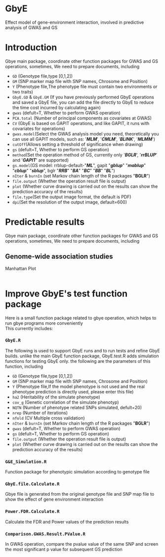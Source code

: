 # **GbyE**
Effect model of gene-environment interaction, involved in predictive analysis of GWAS and GS<br>
# **Introduction**
Gbye main package, coordinate other function packages for GWAS and GS operations, sometimes, We need to prepare documents, including <br>
   * `GD` (Genotype file,type [0,1,2])
   * `GM` (SNP marker map file with SNP names, Chrosome and Position)
   * `Y` (Phenotype file,The phenotype file must contain two environments or two traits)
   * `GbyE.GD` & `GbyE.GM` (If you have previously performed GbyE operations and saved a GbyE file, you can add the file directly to GbyE to reduce the time cost incurred by calculating again)
   * `gwas` (defult=T, Whether to perform GWAS operation)
   * `PCA.total` (Number of principal components as covariates at GWAS)
   * `CV` (GbyE is based on GAPIT operations, and like GAPIT, it runs with covariates for operations)
   * `gwas.model`(Select the GWAS analysis model you need, theoretically you can use all GAPIT models, such as: '___MLM___', '___CMLM___', '___BLINK___', '___MLMM___')
   * `cutOff`(Allows setting a threshold of significance when drawing)
   * `gs` (defult=T, Whether to perform GS operation)
   * `method`(Set the operation method of GS, currently only '___BGLR___', '___rrBLUP___' and '___GAPIT___' are supported)
   * `gs.model`(GS model: rrblup-default-"___ML___", gapit "___gblup___" "___mablup___" "___cblup___" "___sblup___", bglr "___RRB___" "___BA___" "___BC___" "___BB___" "___BL___")
   * `nIter` & `burnIn` (set Markov chain length of the R packages "**BGLR**")
   * `file.output` (Whether the operation result file is output)
   * `plot` (Whether curve drawing is carried out on the results can show the prediction accuracy of the results)
   * `file.type`(Set the output image format, the default is PDF)
   * `dpi`(Set the resolution of the output image, default=600)
# **Predictable results**
Gbye main package, coordinate other function packages for GWAS and GS operations, sometimes, We need to prepare documents, including <br>
## **Genome-wide association studies**
Manhattan Plot <br>
<br>
# **Improve GbyE's test function package**<br>
Here is a small function package related to gbye operation, which helps to run gbye programs more conveniently<br>
This currently includes:<br>
### `GbyE.R`
The following is used to support GbyE runs and to run tests and refine GbyE builds. unlike the main GbyE function package, GbyE.test.R adds simulation functions for testing GbyE only. the following are the parameters of this function, including <br>
   * `GD` (Genotype file,type [0,1,2])
   * `GM` (SNP marker map file with SNP names, Chrosome and Position)
   * `Y` (Phenotype file,If the model phenotype is not used and the real phenotype prediction is directly used, please enter this file)
   * `ha2` (Heritability of the simulate phenotype)
   * `cov_g` (Genetic correlation of the simulate phenotyp)
   * `NQTN` (Number of phenotype related SNPs simulated, defult=20)
   * `nrep` (Number of iterations)
   * `nfold` (CV Multiple cross validation)
   * `nIter` & `burnIn` (set Markov chain length of the R packages "**BGLR**")
   * `gwas` (defult=T, Whether to perform GWAS operation)
   * `gs` (defult=T, Whether to perform GS operation)
   * `file.output` (Whether the operation result file is output)
   * `plot` (Whether curve drawing is carried out on the results can show the prediction accuracy of the results)
### `G&E_Simulation.R`
Function package for phenotypic simulation according to genotype file<br>
### `GbyE.file.Calculate.R`
Gbye file is generated from the original genotype file and SNP map file to show the effect of gene environment interaction<br>
### `Power.FDR.Calculate.R`
Calculate the FDR and Power values of the prediction results<br>
### `Comparison.GWAS.Result.PValue.R`
In GWAS operation, compare the pvalue value of the same SNP and screen the most significant p value for subsequent GS prediction<br>
